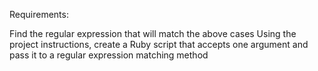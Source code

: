 Requirements:

Find the regular expression that will match the above cases
Using the project instructions, create a Ruby script that accepts one argument and pass it to a regular expression matching method